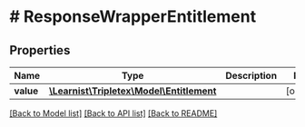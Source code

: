 # # ResponseWrapperEntitlement

## Properties

Name | Type | Description | Notes
------------ | ------------- | ------------- | -------------
**value** | [**\Learnist\Tripletex\Model\Entitlement**](Entitlement.md) |  | [optional]

[[Back to Model list]](../../README.md#models) [[Back to API list]](../../README.md#endpoints) [[Back to README]](../../README.md)
